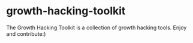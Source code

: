 growth-hacking-toolkit
======================

The Growth Hacking Toolkit is a collection of growth hacking tools. Enjoy and contribute:)
